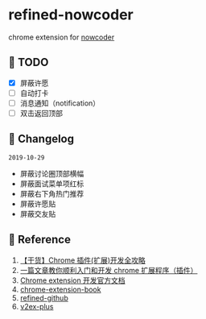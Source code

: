 # refined-nowcoder

chrome extension for [nowcoder](https://www.nowcoder.com)

## :dart: TODO

- [x] 屏蔽许愿
- [ ] 自动打卡
- [ ] 消息通知（notification）
- [ ] 双击返回顶部

## :pencil: Changelog

`2019-10-29`

- 屏蔽讨论圈顶部横幅
- 屏蔽面试菜单项红标
- 屏蔽右下角热门推荐
- 屏蔽许愿贴
- 屏蔽交友贴

## :link: Reference

1. [【干货】Chrome 插件(扩展)开发全攻略](https://www.cnblogs.com/liuxianan/p/chrome-plugin-develop.html)
2. [一篇文章教你顺利入门和开发 chrome 扩展程序（插件）](https://juejin.im/post/5c135a275188257284143418)
3. [Chrome extension 开发官方文档](https://developer.chrome.com/extensions/devguide)
4. [chrome-extension-book](https://lightningminers.gitbook.io/chrome-extension-book/)
5. [refined-github](https://github.com/sindresorhus/refined-github/)
6. [v2ex-plus](https://github.com/sciooga/v2ex-plus)
